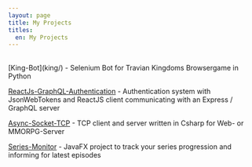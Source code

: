 ```yaml
---
layout: page
title: My Projects
titles:
  en: My Projects
---
```


<br />
[King-Bot](king/) - Selenium Bot for Travian Kingdoms Browsergame in Python

[ReactJs-GraphQL-Authentication](react-graphql-auth/) - Authentication system with JsonWebTokens and ReactJS client communicating with an Express / GraphQL server

[Async-Socket-TCP](async-tcp/) - TCP client and server written in Csharp for Web- or MMORPG-Server

[Series-Monitor](series-monitor/) - JavaFX project to track your series progression and informing for latest episodes

